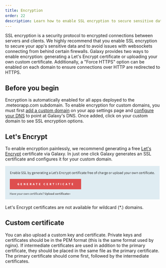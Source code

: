```yaml
---
title: Encryption
order: 22
description: Learn how to enable SSL encryption to secure sensitive data
---
```


SSL encryption is a security protocol to encrypted connections between servers and clients. We highly recommend that you enable SSL encryption to secure your app's sensitive data and to avoid issues with websockets connecting from behind certain firewalls. Galaxy provides two ways to enable encryption: generating a Let's Encrypt certificate or uploading your own custom certificate.  Additionally, a "Force HTTPS" option can be enabled on each domain to ensure connections over HTTP are redirected to HTTPS.

<h2 id="custom-domain">Before you begin</h2>

Encryption is automatically enabled for all apps deployed to the .meteorapp.com subdomain. To enable encryption for  custom domains, you must first [add a custom domain](/custom-domains.html) on your app settings page and [configure your DNS](/dns.html) to point at Galaxy's DNS. Once added, click on your custom domain to see SSL encryption options.

<h2 id="lets-encrypt">Let's Encrypt</h2>

To enable encryption painlessly, we recommend generating a free [Let's Encrypt](https://letsencrypt.org/) certificate via Galaxy. In just one click Galaxy generates an SSL certificate and configures it for your custom domain.

<img src="images/email-enable-ssl.png" style="width: 500px;">

Let's Encrypt certificates are not available for wildcard (*.) domains.

<h2 id="Custom certificate">Custom certificate</h2>

You can also upload a custom key and certificate. Private keys and certificates should be in the PEM format (this is the same format used by nginx). If intermediate certificates are used in addition to the primary certificate, they should be placed in the same file as the primary certificate. The primary certificate should come first, followed by the intermediate certificates.
